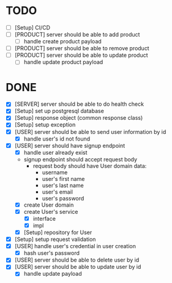 # TODO
- [ ] [Setup] CI/CD
- [ ] [PRODUCT] server should be able to add product
    - [ ] handle create product payload
- [ ] [PRODUCT] server should be able to remove product
- [ ] [PRODUCT] server should be able to update product
    - [ ] handle update product payload

# DONE
- [x] [SERVER] server should be able to do health check
- [x] [Setup] set up postgresql database
- [x] [Setup] response object (common response class)
- [x] [Setup] setup exception
- [x] [USER] server should be able to send user information by id
    - [x] handle user's id not found
- [x] [USER] server should have signup endpoint
    - [x] handle user already exist
    - signup endpoint should accept request body
        - request body should have User domain data:
          - username
          - user's first name
          - user's last name
          - user's email
          - user's password
    - [x] create User domain
    - [x] create User's service
        - [x] interface
        - [x] impl
    - [x] [Setup] repository for User
- [x] [Setup] setup request validation
- [x] [USER] handle user's credential in user creation
    - [x] hash user's password
- [x] [USER] server should be able to delete user by id
- [x] [USER] server should be able to update user by id
    - [x] handle update payload